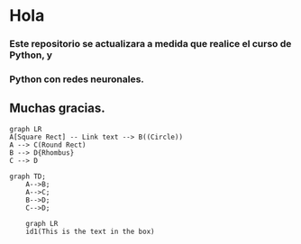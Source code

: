 # Hola
### Este repositorio se actualizara a medida que realice el curso de Python, y
### Python con redes neuronales.
## Muchas gracias. 

```mermaid
graph LR
A[Square Rect] -- Link text --> B((Circle))
A --> C(Round Rect)
B --> D{Rhombus}
C --> D

graph TD;
    A-->B;
    A-->C;
    B-->D;
    C-->D;
    
    graph LR
    id1(This is the text in the box)
